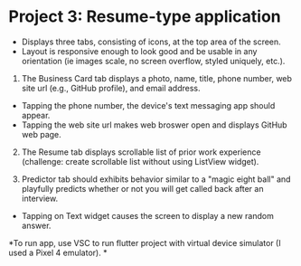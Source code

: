 # Project 3: Resume-type application
* Displays three tabs, consisting of icons, at the top area of the screen.
* Layout is responsive enough to look good and be usable in any orientation (ie images scale, no screen overflow, styled uniquely, etc.).

1. The Business Card tab displays a photo, name, title, phone number, web site url (e.g., GitHub profile), and email address.
  * Tapping the phone number, the device's text messaging app should appear.
  * Tapping the web site url makes web broswer open and displays GitHub web page.

2. The Resume tab displays scrollable list of prior work experience (challenge: create scrollable list without using ListView widget).

3. Predictor tab should exhibits behavior similar to a "magic eight ball" and playfully predicts whether or not you will get called back after an interview.
  * Tapping on Text widget causes the screen to display a new random answer.

*To run app, use VSC to run flutter project with virtual device simulator (I used a Pixel 4 emulator). *
